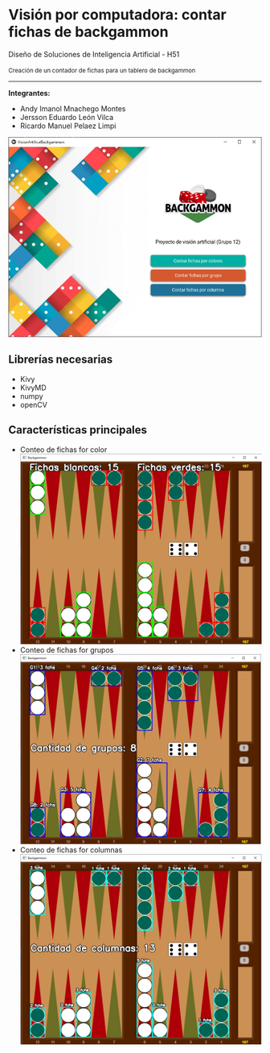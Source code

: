 # Visión por computadora: contar fichas de backgammon
Diseño de Soluciones de Inteligencia Artificial - H51 

<small>Creación de un contador de fichas para un tablero de backgammon</small>

---

**Integrantes:**
- Andy Imanol Mnachego Montes
- Jersson Eduardo León Vilca 
- Ricardo Manuel Pelaez Limpi


![Captura de pantalla](./images/screenshots/inicio.png)

## Librerías necesarias   
- Kivy
- KivyMD
- numpy
- openCV
  

## Características principales   

- Conteo de fichas for color    
  ![Captura de pantalla](./images/screenshots/fichas_color.png)
- Conteo de fichas for grupos    
  ![Captura de pantalla](./images/screenshots/fichas_grupo.png)
- Conteo de fichas for columnas    
  ![Captura de pantalla](./images/screenshots/fichas_columnas.png)
